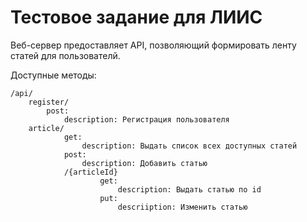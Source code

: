 # Тестовое задание для ЛИИС

Веб-сервер предоставляет API, позволяющий формировать ленту статей для пользователй.

Доступные методы:

```
/api/
    register/
        post:
            description: Регистрация пользователя
    article/
            get:
                description: Выдать список всех доступных статей
            post:
                description: Добавить статью
            /{articleId}
                    get:
                        description: Выдать статью по id
                    put:
                        descriiption: Изменить статью
```
